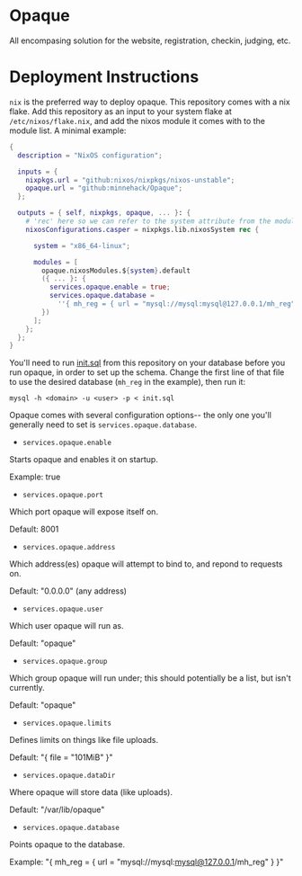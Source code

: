 # Opaque
All encompasing solution for the website, registration, checkin, judging, etc.

# Deployment Instructions

`nix` is the preferred way to deploy opaque. This repository comes with a nix
flake. Add this repository as an input to your system flake at
`/etc/nixos/flake.nix`, and add the nixos module it comes with to the module
list. A minimal example:

```nix
{
  description = "NixOS configuration";

  inputs = {
    nixpkgs.url = "github:nixos/nixpkgs/nixos-unstable";
    opaque.url = "github:minnehack/Opaque";
  };

  outputs = { self, nixpkgs, opaque, ... }: {
    # 'rec' here so we can refer to the system attribute from the module list
    nixosConfigurations.casper = nixpkgs.lib.nixosSystem rec {

      system = "x86_64-linux";

      modules = [
        opaque.nixosModules.${system}.default
        ({ ... }: {
          services.opaque.enable = true;
          services.opaque.database =
            ''{ mh_reg = { url = "mysql://mysql:mysql@127.0.0.1/mh_reg" } }'';
        })
      ];
    };
  };
}
```

You'll need to run [init.sql](./migrations/init.sql) from this repository on your database
before you run opaque, in order to set up the schema. Change the first line
of that file to use the desired database (`mh_reg` in the example), then
run it:

`mysql -h <domain> -u <user> -p < init.sql`

Opaque comes with several configuration options-- the only one you'll
generally need to set is `services.opaque.database`.

- `services.opaque.enable`

Starts opaque and enables it on startup.

Example: true

- `services.opaque.port`

Which port opaque will expose itself on.

Default: 8001

- `services.opaque.address`

Which address(es) opaque will attempt to bind to, and repond to requests on.

Default: "0.0.0.0" (any address)

- `services.opaque.user`

Which user opaque will run as.

Default: "opaque"

- `services.opaque.group`

Which group opaque will run under; this should potentially be a list, but isn't
currently.

Default: "opaque"

- `services.opaque.limits`

Defines limits on things like file uploads.

Default: "{ file = "101MiB" }"

- `services.opaque.dataDir`

Where opaque will store data (like uploads).

Default: "/var/lib/opaque"

- `services.opaque.database`

Points opaque to the database.

Example: "{ mh_reg = { url = "mysql://mysql:mysql@127.0.0.1/mh_reg" } }"
